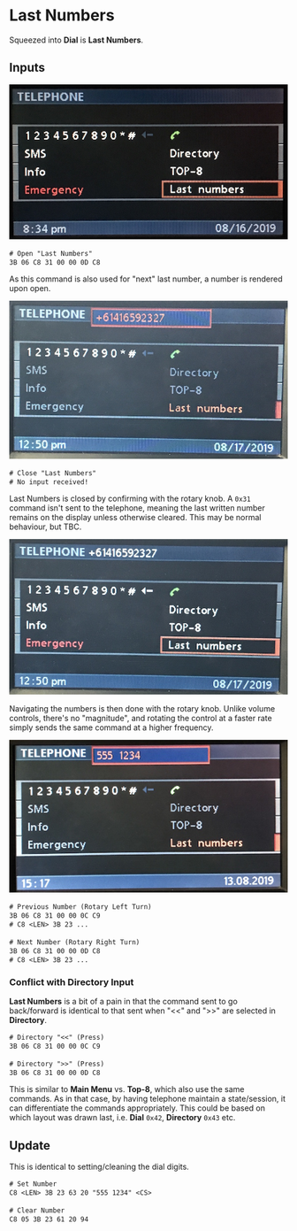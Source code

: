 # Last Numbers

Squeezed into **Dial** is **Last Numbers**.

## Inputs

![Last Numbers Example](last_numbers/open.JPG)

    # Open "Last Numbers"
    3B 06 C8 31 00 00 0D C8

As this command is also used for "next" last number, a number is rendered upon open.

![Open Last Numbers](last_numbers/last_numbers_create.JPG)


    # Close "Last Numbers"
    # No input received!
    
Last Numbers is closed by confirming with the rotary knob. A `0x31` command isn't sent to the telephone, meaning the last written number remains on the display unless otherwise cleared. This may be normal behaviour, but TBC.


![Close Last Numbers](last_numbers/last_numbers_destroy.JPG)

Navigating the numbers is then done with the rotary knob. Unlike volume controls, there's no "magnitude", and rotating the control at a faster rate simply sends the same command at a higher frequency.

![NOT FOUND](last_numbers/number.JPG)

    # Previous Number (Rotary Left Turn)
    3B 06 C8 31 00 00 0C C9
    # C8 <LEN> 3B 23 ... 

    # Next Number (Rotary Right Turn)
    3B 06 C8 31 00 00 0D C8
    # C8 <LEN> 3B 23 ...


### Conflict with Directory Input

**Last Numbers** is a bit of a pain in that the command sent to go back/forward is identical to that sent when "<<" and ">>" are selected in **Directory**.

    # Directory "<<" (Press)
    3B 06 C8 31 00 00 0C C9

    # Directory ">>" (Press)
    3B 06 C8 31 00 00 0D C8

This is similar to **Main Menu** vs. **Top-8**, which also use the same commands. As in that case, by having telephone maintain a state/session, it can differentiate the commands appropriately. This could be based on which layout was drawn last, i.e. **Dial** `0x42`, **Directory** `0x43` etc.

## Update

This is identical to setting/cleaning the dial digits.

    # Set Number
    C8 <LEN> 3B 23 63 20 "555 1234" <CS>

    # Clear Number
    C8 05 3B 23 61 20 94

